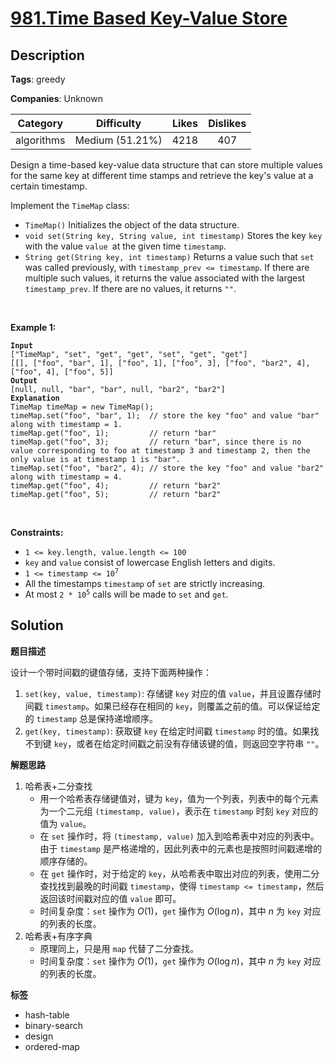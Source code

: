 # [981.Time Based Key-Value Store](https://leetcode.com/problems/time-based-key-value-store/description/)

## Description

**Tags**: greedy

**Companies**: Unknown

|  Category  |   Difficulty    | Likes | Dislikes |
| :--------: | :-------------: | :---: | :------: |
| algorithms | Medium (51.21%) | 4218  |   407    |

<p>Design a time-based key-value data structure that can store multiple values for the same key at different time stamps and retrieve the key&#39;s value at a certain timestamp.</p>
<p>Implement the <code>TimeMap</code> class:</p>
<ul>
  <li><code>TimeMap()</code> Initializes the object of the data structure.</li>
  <li><code>void set(String key, String value, int timestamp)</code> Stores the key <code>key</code> with the value <code>value </code>at the given time <code>timestamp</code>.</li>
  <li><code>String get(String key, int timestamp)</code> Returns a value such that <code>set</code> was called previously, with <code>timestamp_prev &lt;= timestamp</code>. If there are multiple such values, it returns the value associated with the largest <code>timestamp_prev</code>. If there are no values, it returns <code>&quot;&quot;</code>.</li>
</ul>
<p>&nbsp;</p>
<p><strong class="example">Example 1:</strong></p>
<pre><code><strong>Input</strong>
[&quot;TimeMap&quot;, &quot;set&quot;, &quot;get&quot;, &quot;get&quot;, &quot;set&quot;, &quot;get&quot;, &quot;get&quot;]
[[], [&quot;foo&quot;, &quot;bar&quot;, 1], [&quot;foo&quot;, 1], [&quot;foo&quot;, 3], [&quot;foo&quot;, &quot;bar2&quot;, 4], [&quot;foo&quot;, 4], [&quot;foo&quot;, 5]]
<strong>Output</strong>
[null, null, &quot;bar&quot;, &quot;bar&quot;, null, &quot;bar2&quot;, &quot;bar2&quot;]
<strong>Explanation</strong>
TimeMap timeMap = new TimeMap();
timeMap.set(&quot;foo&quot;, &quot;bar&quot;, 1);  // store the key &quot;foo&quot; and value &quot;bar&quot; along with timestamp = 1.
timeMap.get(&quot;foo&quot;, 1);         // return &quot;bar&quot;
timeMap.get(&quot;foo&quot;, 3);         // return &quot;bar&quot;, since there is no value corresponding to foo at timestamp 3 and timestamp 2, then the only value is at timestamp 1 is &quot;bar&quot;.
timeMap.set(&quot;foo&quot;, &quot;bar2&quot;, 4); // store the key &quot;foo&quot; and value &quot;bar2&quot; along with timestamp = 4.
timeMap.get(&quot;foo&quot;, 4);         // return &quot;bar2&quot;
timeMap.get(&quot;foo&quot;, 5);         // return &quot;bar2&quot;</code></pre>
<p>&nbsp;</p>
<p><strong>Constraints:</strong></p>
<ul>
  <li><code>1 &lt;= key.length, value.length &lt;= 100</code></li>
  <li><code>key</code> and <code>value</code> consist of lowercase English letters and digits.</li>
  <li><code>1 &lt;= timestamp &lt;= 10<sup>7</sup></code></li>
  <li>All the timestamps <code>timestamp</code> of <code>set</code> are strictly increasing.</li>
  <li>At most <code>2 * 10<sup>5</sup></code> calls will be made to <code>set</code> and <code>get</code>.</li>
</ul>

## Solution

**题目描述**

设计一个带时间戳的键值存储，支持下面两种操作：

1. `set(key, value, timestamp)`: 存储键 `key` 对应的值 `value`，并且设置存储时间戳 `timestamp`。如果已经存在相同的 `key`，则覆盖之前的值。可以保证给定的 `timestamp` 总是保持递增顺序。
2. `get(key, timestamp)`: 获取键 `key` 在给定时间戳 `timestamp` 时的值。如果找不到键 `key`，或者在给定时间戳之前没有存储该键的值，则返回空字符串 `""`。

**解题思路**

1. 哈希表+二分查找
   - 用一个哈希表存储键值对，键为 `key`，值为一个列表，列表中的每个元素为一个二元组 `(timestamp, value)`，表示在 `timestamp` 时刻 `key` 对应的值为 `value`。
   - 在 `set` 操作时，将 `(timestamp, value)` 加入到哈希表中对应的列表中。由于 `timestamp` 是严格递增的，因此列表中的元素也是按照时间戳递增的顺序存储的。
   - 在 `get` 操作时，对于给定的 `key`，从哈希表中取出对应的列表，使用二分查找找到最晚的时间戳 `timestamp`，使得 `timestamp <= timestamp`，然后返回该时间戳对应的值 `value` 即可。
   - 时间复杂度：`set` 操作为 $O(1)$，`get` 操作为 $O(\log n)$，其中 $n$ 为 `key` 对应的列表的长度。
2. 哈希表+有序字典
   - 原理同上，只是用 `map` 代替了二分查找。
   - 时间复杂度：`set` 操作为 $O(1)$，`get` 操作为 $O(\log n)$，其中 $n$ 为 `key` 对应的列表的长度。

**标签**

- hash-table
- binary-search
- design
- ordered-map
